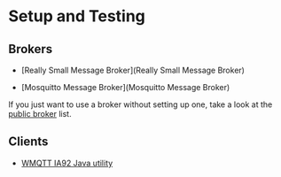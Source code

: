 # Setup and Testing

## Brokers

*  [Really Small Message Broker](Really Small Message Broker)

*  [Mosquitto Message Broker](Mosquitto Message Broker)

If you just want to use a broker without setting up one, take a look at the [public broker](public_brokers) list.

## Clients

*  [WMQTT IA92 Java utility](IA92)

